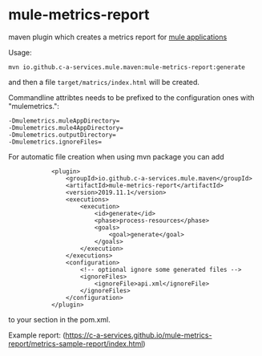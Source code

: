 # mule-metrics-report
maven plugin which creates a metrics report for [mule applications](https://www.mulesoft.com/platform/mule)

Usage:

```
mvn io.github.c-a-services.mule.maven:mule-metrics-report:generate
```

and then a file `target/matrics/index.html` will be created.

Commandline attribtes needs to be prefixed to the configuration ones with "mulemetrics.":

```
-Dmulemetrics.muleAppDirectory=
-Dmulemetrics.mule4AppDirectory=
-Dmulemetrics.outputDirectory=
-Dmulemetrics.ignoreFiles=
```

For automatic file creation when using mvn package you can add

```
			<plugin>
				<groupId>io.github.c-a-services.mule.maven</groupId>
				<artifactId>mule-metrics-report</artifactId>
				<version>2019.11.1</version>
				<executions>
					<execution>
						<id>generate</id>
						<phase>process-resources</phase>
						<goals>
							<goal>generate</goal>
						</goals>
					</execution>
				</executions>
				<configuration>
					<!-- optional ignore some generated files -->
					<ignoreFiles>
						<ignoreFile>api.xml</ignoreFile>
					</ignoreFiles>
				</configuration>
			</plugin>

```

to your <plugins> section in the pom.xml.

Example report: (https://c-a-services.github.io/mule-metrics-report/metrics-sample-report/index.html)
